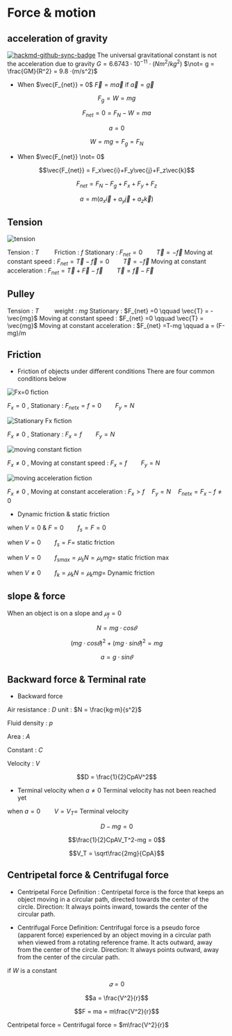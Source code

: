 # Force & motion
## acceleration of gravity
[![hackmd-github-sync-badge](https://hackmd.io/iVZhndnGSximkERcn61N4A/badge)](https://hackmd.io/iVZhndnGSximkERcn61N4A)
The universal gravitational constant is not the acceleration due to gravity
$G = 6.6743⋅10^{-11}⋅(Nm^2/kg^2)$
$\not= g = \frac{GM}{R^2} = 9.8 ⋅(m/s^2)$

* When $\vec{F_{net}} = 0$
$\vec{F} = m\vec{a}$ if $\vec{a} = \vec{g}$

$$F_g = W = mg$$

$$F_{net} = 0 = F_N-W = ma$$

$$a = 0$$

$$W = mg = F_g = F_N$$

* When $\vec{F_{net}} \not= 0$

$$\vec{F_{net}} = F_x\vec{i}+F_y\vec{j}+F_z\vec{k}$$

$$F_{net} = F_N-F_g+F_x+F_y+F_z$$

$$a = m(a_x\vec{i}+a_y\vec{j}+a_z\vec{k})$$

## Tension
![tension](https://hackmd.io/_uploads/ryvKxz-Mkx.png)

Tension : $T \qquad$ Friction : $f$
Stationary : $F_{net} =0 \qquad \vec{T} = -\vec{f}$
Moving at constant speed : $F_{net} = \vec{T}-\vec{f} = 0 \qquad \vec{T} = -\vec{f}$
Moving at constant acceleration : $F_{net} = \vec{T}+\vec{F}-\vec{f} \qquad \vec{T} = \vec{f}-\vec{F}$

## Pulley
Tension : $T \qquad$ weight : $mg$
Stationary : $F_{net} =0 \qquad \vec{T} = -\vec{mg}$
Moving at constant speed : $F_{net} =0 \qquad \vec{T} = \vec{mg}$
Moving at constant acceleration : $F_{net} =T-mg \qquad a = (F-mg)/m

## Friction
* Friction of objects under different conditions
There are four common conditions below

![Fx=0 fiction](https://hackmd.io/_uploads/S1Nv9zZGye.png)

$F_{x} = 0$ , Stationary : $F_{netx} = f = 0 \qquad F_y = N$

![Stationary Fx fiction](https://hackmd.io/_uploads/HJjt9fWfke.png)

$F_{x} \not= 0$ , Stationary : $F_x = f \qquad F_y = N$

![moving constant fiction](https://hackmd.io/_uploads/Bkg35fWGJg.png)

$F_{x} \not= 0$ , Moving at constant speed : $F_x = f \qquad F_y = N$

![moving acceleration fiction](https://hackmd.io/_uploads/S1n35MbGJe.png)

$F_{x} \not= 0$ , Moving at constant acceleration : $F_x > f \quad F_y = N \quad F_{netx} = F_x-f \not= 0$

* Dynamic friction & static friction
  
when $V = 0$ & $F = 0 \qquad f_s = F = 0$

when $V = 0 \qquad f_s = F =$ static friction

when $V = 0 \qquad f_{smax} = 𝜇_sN = 𝜇_smg =$ static friction max

when $V \not= 0 \qquad f_k = 𝜇_kN = 𝜇_kmg =$ Dynamic friction
	
## slope & force

When an object is on a slope and $𝜇_f = 0$

$$N = mg⋅cos𝜃$$

$$(mg⋅cos𝜃)^2+(mg⋅sin𝜃)^2 = mg$$

$$a = g⋅sin𝜃$$

## Backward force & Terminal rate
* Backward force

Air resistance : $D$ unit : $N = \frac{kg⋅m}{s^2}$

Fluid density : $p$

Area : $A$

Constant : $C$

Velocity : $V$

$$D = \frac{1}{2}CpAV^2$$ 

* Terminal velocity
when $a \not= 0$ Terminal velocity has not been reached yet

when $a = 0 \qquad V = V_T =$ Terminal velocity 

$$D-mg = 0$$

$$\frac{1}{2}CpAV_T^2-mg = 0$$

$$V_T = \sqrt\frac{2mg}{CpA}$$

## Centripetal force & Centrifugal force
* Centripetal Force
Definition : Centripetal force is the force that keeps an object moving in a circular path, directed towards the center of the circle.
Direction: It always points inward, towards the center of the circular path.

* Centrifugal Force
Definition: Centrifugal force is a pseudo force (apparent force) experienced by an object moving in a circular path when viewed from a rotating reference frame. It acts outward, away from the center of the circle.
Direction: It always points outward, away from the center of the circular path.

if $W$ is a constant

$$𝛼 = 0$$

$$a = \frac{V^2}{r}$$

$$F = ma = m\frac{V^2}{r}$$

Centripetal force $=$ Centrifugal force = $m\frac{V^2}{r}$
